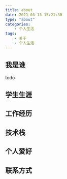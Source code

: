 ```yaml
---
title: about
date: 2021-03-13 15:21:30
type: "about"
categories: 
    - 个人生活
tags:
    - 关于
    - 个人生活
---
```


## 我是谁
todo

## 学生生涯

## 工作经历

## 技术栈

## 个人爱好

## 联系方式